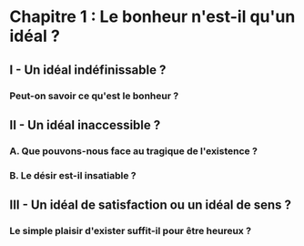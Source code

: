 # Chapitre 1 : Le bonheur n'est-il qu'un idéal ?

## I - Un idéal indéfinissable ?

### Peut-on savoir ce qu'est le bonheur ?

## II - Un idéal inaccessible ?

### A. Que pouvons-nous face au tragique de l'existence ?

### B. Le désir est-il insatiable ?

## III - Un idéal de satisfaction ou un idéal de sens ?

### Le simple plaisir d'exister suffit-il pour être heureux ?